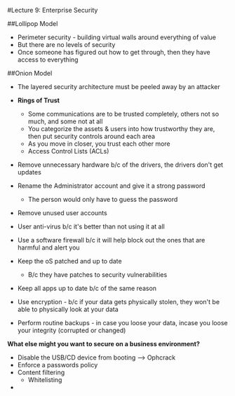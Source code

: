 #Lecture 9: Enterprise Security 

##Lollipop Model 
* Perimeter security - building virtual walls around everything of value 
* But there are no levels of security 
* Once someone has figured out how to get through, then they have access to everything 

##Onion Model 
* The layered security architecture must be peeled away by an attacker 
* **Rings of Trust** 
	* Some communications are to be trusted completely, others not so much, and some not at all 
	* You categorize the assets & users into how trustworthy they are, then put security controls around each area 
	* As you move in closer, you trust each other more 
	* Access Control Lists (ACLs) 

	
* Remove unnecessary hardware b/c of the drivers, the drivers don't get updates 
* Rename the Administrator account and give it a strong password 
	* The person would only have to guess the password 
* Remove unused user accounts 
* User anti-virus b/c it's better than not using it at all 
* Use a software firewall b/c it will help block out the ones that are harmful and alert you 
* Keep the oS patched and up to date 
	* B/c they have patches to security vulnerabilities 
* Keep all apps up to date b/c of the same reason 
* Use encryption - b/c if your data gets physically stolen, they won't be able to physically look at your data 
* Perform routine backups - in case you loose your data, incase you loose your integrity (corrupted or changed)  

**What else might you want to secure on a business environment?** 

* Disable the USB/CD device from booting --> Ophcrack 
* Enforce a passwords policy 
* Content filtering 
	* Whitelisting  
* 

	

